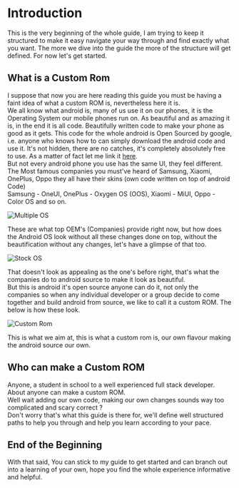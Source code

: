 # Introduction
This is the very beginning of the whole guide, I am trying to keep it structured to make it easy navigate your way through and find exactly what you want. The more we dive into the guide the more of the structure will get defined.
For now let's get started.

## What is a Custom Rom
I suppose that now you are here reading this guide you must be having a faint idea of what a custom ROM is, nevertheless here it is.  
We all know what android is, many of us use it on our phones, it is the Operating System our mobile phones run on. As beautiful and as amazing it is, in the end it is all code. Beautifully written code to make your phone as good as it gets. This code for the whole android is Open Sourced by google, i.e. anyone who knows how to can simply download the android code and use it. It's not hidden, there are no catches, it's completely absolutely free to use. As a matter of fact let me link it [here](https://android.googlesource.com/).  
But not every android phone you use has the same UI, they feel different.  
The Most famous companies you must've heard of Samsung, Xiaomi, OnePlus, Oppo they all have their skins (own code written on top of android Code)  
Samsung - OneUI, OnePlus - Oxygen OS (OOS), Xiaomi - MiUI, Oppo - Color OS and so on.  

![Multiple OS](./images/multi_os.png "Different Operating systems")

These are what top OEM's (Companies) provide right now, but how does the Android OS look without all these changes done on top, without the beautification without any changes, let's have a glimpse of that too. 

![Stock OS](./images/stock.png "Stock Android")

That doesn't look as appealing as the one's before right, that's what the companies do to android source to make it look as beautiful.  
But this is android it's open source anyone can do it, not only the companies so when any individual developer or a group decide to come together and build android from source, we like to call it a custom ROM. The below is how these look.  

![Custom Rom](./images/custom.png "Custom ROM")

This is what we aim at, this is what a custom rom is, our own flavour making the android source our own.

## Who can make a Custom ROM
Anyone, a student in school to a well experienced full stack developer. About anyone can make a custom ROM.  
Well wait adding our own code, making our own changes sounds way too complicated and scary correct ?  
Don't worry that's what this guide is there for, we'll define well structured paths to help you through and help you learn according to your pace.

## End of the Beginning
With that said, You can stick to my guide to get started and can branch out into a learning of your own, hope you find the whole experience informative and helpful.
